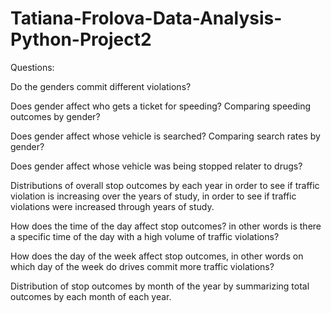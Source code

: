 # Tatiana-Frolova-Data-Analysis-Python-Project2
Questions:

Do the genders commit different violations?

Does gender affect who gets a ticket for speeding? Comparing speeding outcomes by gender?

Does gender affect whose vehicle is searched? Comparing search rates by gender?

Does gender affect whose vehicle was being stopped relater to drugs?

Distributions of overall stop outcomes by each year in order to see if traffic violation is increasing over the years of study, in order to see if traffic violations were increased through years of study.

How does the time of the day affect stop outcomes? in other words is there a specific time of the day with a high volume of traffic violations?

How does the day of the week affect stop outcomes, in other words on which day of the week do drives commit more traffic violations?

Distribution of stop outcomes by month of the year by summarizing total outcomes by each month of each year.
